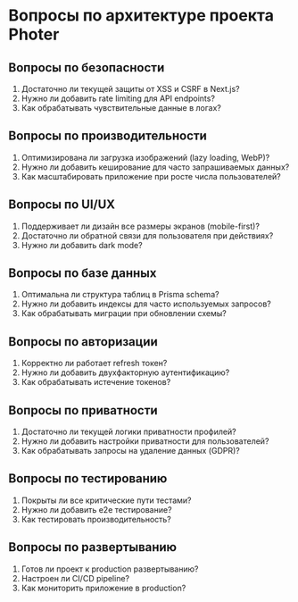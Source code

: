 # Вопросы по архитектуре проекта Photer

## Вопросы по безопасности

1. Достаточно ли текущей защиты от XSS и CSRF в Next.js?
2. Нужно ли добавить rate limiting для API endpoints?
3. Как обрабатывать чувствительные данные в логах?

## Вопросы по производительности

1. Оптимизирована ли загрузка изображений (lazy loading, WebP)?
2. Нужно ли добавить кеширование для часто запрашиваемых данных?
3. Как масштабировать приложение при росте числа пользователей?

## Вопросы по UI/UX

1. Поддерживает ли дизайн все размеры экранов (mobile-first)?
2. Достаточно ли обратной связи для пользователя при действиях?
3. Нужно ли добавить dark mode?

## Вопросы по базе данных

1. Оптимальна ли структура таблиц в Prisma schema?
2. Нужно ли добавить индексы для часто используемых запросов?
3. Как обрабатывать миграции при обновлении схемы?

## Вопросы по авторизации

1. Корректно ли работает refresh токен?
2. Нужно ли добавить двухфакторную аутентификацию?
3. Как обрабатывать истечение токенов?

## Вопросы по приватности

1. Достаточно ли текущей логики приватности профилей?
2. Нужно ли добавить настройки приватности для пользователей?
3. Как обрабатывать запросы на удаление данных (GDPR)?

## Вопросы по тестированию

1. Покрыты ли все критические пути тестами?
2. Нужно ли добавить e2e тестирование?
3. Как тестировать производительность?

## Вопросы по развертыванию

1. Готов ли проект к production развертыванию?
2. Настроен ли CI/CD pipeline?
3. Как мониторить приложение в production?
